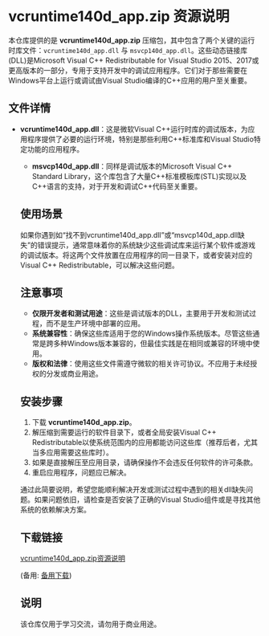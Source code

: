 # vcruntime140d_app.zip 资源说明

本仓库提供的是 **vcruntime140d_app.zip** 压缩包，其中包含了两个关键的运行时库文件：`vcruntime140d_app.dll` 与 `msvcp140d_app.dll`。这些动态链接库(DLL)是Microsoft Visual C++ Redistributable for Visual Studio 2015、2017或更高版本的一部分，专用于支持开发中的调试应用程序。它们对于那些需要在Windows平台上运行或调试由Visual Studio编译的C++应用的用户至关重要。

## 文件详情

- **vcruntime140d_app.dll**：这是微软Visual C++运行时库的调试版本，为应用程序提供了必要的运行环境，特别是那些利用C++标准库和Visual Studio特定功能的应用程序。

  - **msvcp140d_app.dll**：同样是调试版本的Microsoft Visual C++ Standard Library，这个库包含了大量C++标准模板库(STL)实现以及C++语言的支持，对于开发和调试C++代码至关重要。

  ## 使用场景

  如果你遇到如“找不到vcruntime140d_app.dll”或“msvcp140d_app.dll缺失”的错误提示，通常意味着你的系统缺少这些调试库来运行某个软件或游戏的调试版本。将这两个文件放置在应用程序的同一目录下，或者安装对应的Visual C++ Redistributable，可以解决这些问题。

  ## 注意事项

  - **仅限开发者和测试用途**：这些是调试版本的DLL，主要用于开发和测试过程，而不是生产环境中部署的应用。
  - **系统兼容性**：确保这些库适用于您的Windows操作系统版本。尽管这些通常是跨多种Windows版本兼容的，但最佳实践是在相同或兼容的环境中使用。
  - **版权和法律**：使用这些文件需遵守微软的相关许可协议。不应用于未经授权的分发或商业用途。

  ## 安装步骤

  1. 下载 **vcruntime140d_app.zip**。
  2. 解压缩到需要运行的软件目录下，或者全局安装Visual C++ Redistributable以使系统范围内的应用都能访问这些库（推荐后者，尤其当多应用需要这些库时）。
  3. 如果是直接解压至应用目录，请确保操作不会违反任何软件的许可条款。
  4. 重启应用程序，问题应已解决。

  通过此简要说明，希望您能顺利解决开发或测试过程中遇到的相关dll缺失问题。如果问题依旧，请检查是否安装了正确的Visual Studio组件或是寻找其他系统的依赖解决方案。

  ## 下载链接
  [vcruntime140d_app.zip资源说明](https://pan.quark.cn/s/920c6088bb35) 

  (备用: [备用下载](https://pan.baidu.com/s/1Fhe80Wx5Ci4KOrZWAvCGPQ?pwd=1234))

  ## 说明

  该仓库仅用于学习交流，请勿用于商业用途。
